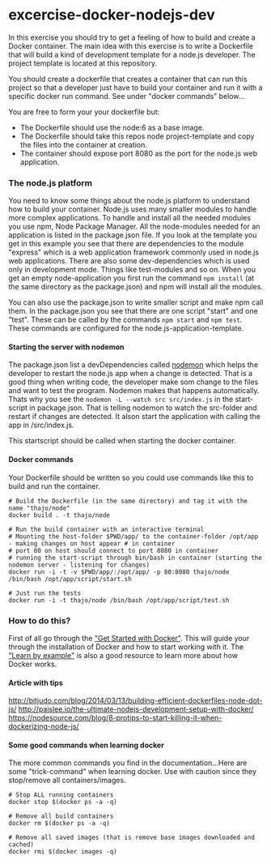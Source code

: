 # excercise-docker-nodejs-dev

In this exercise you should try to get a feeling of how to build and create a Docker container. The main idea with this exercise is to write a Dockerfile that will build a kind of development template for a node.js developer. The project template is located at this repository.

You should create a dockerfile that creates a container that can run this project so that a developer just have to build your container and run it with a specific docker run command. See under "docker commands" below...

You are free to form your your dockerfile but:

* The Dockerfile should use the node:6 as a base image.
* The Dockerfile should take this repos node project-template and copy the files into the container at creation.
* The container should expose port 8080 as the port for the node.js web application.

### The node.js platform
You need to know some things about the node.js platform to understand how to build your container. Node.js uses many smaller modules to handle more complex applications. To handle and install all the needed modules you use npm, Node Package Manager. All the node-modules needed for an application is listed in the package.json file. If you look at the template you get in this example you see that there are dependencies to the module "express" which is a web application framework commonly used in node.js web applications. There are also some dev-dependencies which is used only in development mode. Things like test-modules and so on. When you get an empty node-application you first run the command `npm install` (at the same directory as the package.json) and npm will install all the modules.

You can also use the package.json to write smaller script and make npm call them. In the package.json you see that there are one script "start" and one "test". These can be called by the commands `npm start` and `npm test`. These commands are configured for the node.js-application-template.

#### Starting the server with nodemon
The package.json list a devDependencies called [nodemon](https://github.com/remy/nodemon) which helps the developer to restart the node.js app when a change is detected. That is a good thing when writing code, the developer make som change to the files and want to test the program. Nodemon makes that happens automatically. Thats why you see the `nodemon -L --watch src src/index.js` in the start-script in package.json. That is telling nodemon to watch the src-folder and restart if changes are detected. It alson start the application with calling the app in /src/index.js.

This startscript should be called when starting the docker container.

#### Docker commands

Your Dockerfile should be written so you could use commands like this to build and run the container.


```
# Build the Dockerfile (in the same directory) and tag it with the name "thajo/node"
docker build . -t thajo/node

# Run the build container with an interactive terminal
# Mounting the host-folder $PWD/app/ to the container-folder /opt/app - making changes on host appear # in container
# port 80 on host should connect to port 8080 in container
# running the start-script through bin/bash in container (starting the nodemon server - listening for changes)
docker run -i -t -v $PWD/app/:/opt/app/ -p 80:8080 thajo/node /bin/bash /opt/app/script/start.sh

# Just run the tests
docker run -i -t thajo/node /bin/bash /opt/app/script/test.sh
```

### How to do this?
First of all go through the ["Get Started with Docker"](https://docs.docker.com/engine/getstarted/). This will guide your through the installation of Docker and how to start working with it. The ["Learn by example"](https://docs.docker.com/engine/tutorials/#/learn-by-example) is also a good resource to learn more about how Docker works.

#### Article with tips
http://bitjudo.com/blog/2014/03/13/building-efficient-dockerfiles-node-dot-js/
http://paislee.io/the-ultimate-nodejs-development-setup-with-docker/
https://nodesource.com/blog/8-protips-to-start-killing-it-when-dockerizing-node-js/  

#### Some good commands when learning docker
The more common commands you find in the documentation...Here are some "trick-command" when learning docker. Use with caution since they stop/remove all containers/images.

```
# Stop ALL running containers
docker stop $(docker ps -a -q)

# Remove all build containers
docker rm $(docker ps -a -q)

# Remove all saved images (that is remove base images downloaded and cached)
docker rmi $(docker images -q)

```
